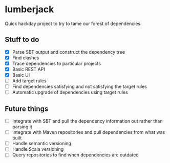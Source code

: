 # lumberjack #

Quick hackday project to try to tame our forest of dependencies.

## Stuff to do ##

- [X] Parse SBT output and construct the dependency tree
- [X] Find clashes
- [X] Trace dependencies to particular projects
- [X] Basic REST API
- [X] Basic UI
- [ ] Add target rules
- [ ] Find dependencies satisfying and not satisfying the target rules
- [ ] Automatic upgrade of dependencies using target rules

## Future things ##

- [ ] Integrate with SBT and pull the dependency information out rather than parsing it
- [ ] Integrate with Maven repositories and pull dependencies from what was built
- [ ] Handle semantic versioning
- [ ] Handle Scala versioning
- [ ] Query repositories to find when dependencies are outdated
